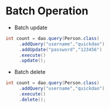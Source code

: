 # Batch Operation

* Batch update

```java
int count = dao.query(Person.class)
     .addQuery("username","quickdao")
     .addUpdate("password","123456")
     .execute()
     .update();
```


* Batch delete

```java
int count = dao.query(Person.class)
     .addQuery("username","quickdao")
     .execute()
     .delete();
```

